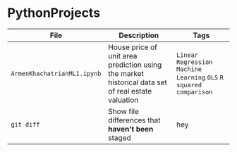 # PythonProjects
| File | Description | Tags
| --- | --- | --- |
| `ArmenKhachatrianML1.ipynb` | House price of unit area prediction using the market historical data set of real estate valuation | `Linear Regression` `Machine Learning` `OLS` `R squared comparison`|
| `git diff` | Show file differences that **haven't been** staged | hey |
